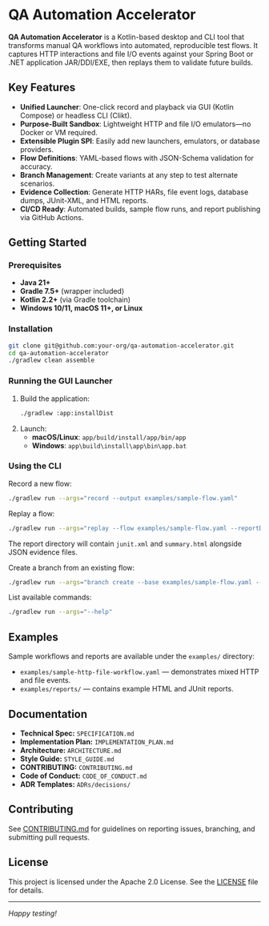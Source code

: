 # QA Automation Accelerator



**QA Automation Accelerator** is a Kotlin-based desktop and CLI tool that transforms manual QA workflows into automated, reproducible test flows. It captures HTTP interactions and file I/O events against your Spring Boot or .NET application JAR/DDl/EXE, then replays them to validate future builds.

## Key Features

- **Unified Launcher**: One-click record and playback via GUI (Kotlin Compose) or headless CLI (Clikt).
- **Purpose-Built Sandbox**: Lightweight HTTP and file I/O emulators—no Docker or VM required.
- **Extensible Plugin SPI**: Easily add new launchers, emulators, or database providers.
- **Flow Definitions**: YAML-based flows with JSON-Schema validation for accuracy.
- **Branch Management**: Create variants at any step to test alternate scenarios.
- **Evidence Collection**: Generate HTTP HARs, file event logs, database dumps, JUnit-XML, and HTML reports.
- **CI/CD Ready**: Automated builds, sample flow runs, and report publishing via GitHub Actions.

## Getting Started

### Prerequisites

- **Java 21+**
- **Gradle 7.5+** (wrapper included)
- **Kotlin 2.2+** (via Gradle toolchain)
- **Windows 10/11, macOS 11+, or Linux**

### Installation

```bash
git clone git@github.com:your-org/qa-automation-accelerator.git
cd qa-automation-accelerator
./gradlew clean assemble
```

### Running the GUI Launcher

1. Build the application:
   ```bash
   ./gradlew :app:installDist
   ```
2. Launch:
   - **macOS/Linux**: `app/build/install/app/bin/app`
   - **Windows**: `app\build\install\app\bin\app.bat`

### Using the CLI

Record a new flow:

```bash
./gradlew run --args="record --output examples/sample-flow.yaml"
```

Replay a flow:

```bash
./gradlew run --args="replay --flow examples/sample-flow.yaml --reportDir reports/"
```

The report directory will contain `junit.xml` and `summary.html` alongside JSON
evidence files.

Create a branch from an existing flow:

```bash
./gradlew run --args="branch create --base examples/sample-flow.yaml --at 1 --name variant"
```

List available commands:

```bash
./gradlew run --args="--help"
```

## Examples

Sample workflows and reports are available under the `examples/` directory:

- `examples/sample-http-file-workflow.yaml` — demonstrates mixed HTTP and file events.
- `examples/reports/` — contains example HTML and JUnit reports.

## Documentation

- **Technical Spec:** `SPECIFICATION.md`
- **Implementation Plan:** `IMPLEMENTATION_PLAN.md`
- **Architecture:** `ARCHITECTURE.md`
- **Style Guide:** `STYLE_GUIDE.md`
- **CONTRIBUTING:** `CONTRIBUTING.md`
- **Code of Conduct:** `CODE_OF_CONDUCT.md`
- **ADR Templates:** `ADRs/decisions/`

## Contributing

See [CONTRIBUTING.md](CONTRIBUTING.md) for guidelines on reporting issues, branching, and submitting pull requests.

## License

This project is licensed under the Apache 2.0 License. See the [LICENSE](LICENSE) file for details.

---

*Happy testing!*

